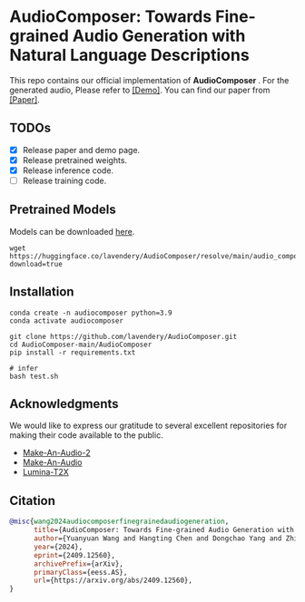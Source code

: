 # AudioComposer: Towards Fine-grained Audio Generation with Natural Language Descriptions
This repo contains our official implementation of <strong> AudioComposer </strong>. For the generated audio, Please refer to [[Demo]](https://lavendery.github.io/AudioComposer/). You can find our paper from [[Paper]](https://arxiv.org/abs/2409.12560).

## TODOs
- [x] Release paper and demo page.
- [x] Release pretrained weights.
- [x] Release inference code.
- [ ] Release training code.

## Pretrained Models
Models can be downloaded [here](https://huggingface.co/lavendery/AudioComposer/tree/main).
```
wget https://huggingface.co/lavendery/AudioComposer/resolve/main/audio_composer.ckpt?download=true
```

## Installation
```
conda create -n audiocomposer python=3.9
conda activate audiocomposer

git clone https://github.com/lavendery/AudioComposer.git
cd AudioComposer-main/AudioComposer
pip install -r requirements.txt

# infer
bash test.sh
```

## Acknowledgments
We would like to express our gratitude to several excellent repositories for making their code available to the public.
* [Make-An-Audio-2](https://github.com/bytedance/Make-An-Audio-2)
* [Make-An-Audio](https://github.com/Text-to-Audio/Make-An-Audio)
* [Lumina-T2X](https://github.com/Alpha-VLLM/Lumina-T2X)

## Citation
```bibtex
@misc{wang2024audiocomposerfinegrainedaudiogeneration,
      title={AudioComposer: Towards Fine-grained Audio Generation with Natural Language Descriptions}, 
      author={Yuanyuan Wang and Hangting Chen and Dongchao Yang and Zhiyong Wu and Helen Meng and Xixin Wu},
      year={2024},
      eprint={2409.12560},
      archivePrefix={arXiv},
      primaryClass={eess.AS},
      url={https://arxiv.org/abs/2409.12560}, 
}
```